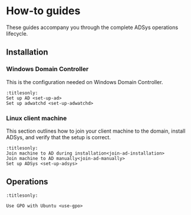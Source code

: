 # How-to guides

These guides accompany you through the complete ADSys operations lifecycle.

## Installation

### Windows Domain Controller

This is the configuration needed on Windows Domain Controller.

```{toctree}
:titlesonly:
Set up AD <set-up-ad>
Set up adwatchd <set-up-adwatchd>
```

### Linux client machine

This section outlines how to join your client machine to the domain, install ADSys, and verify that the setup is correct.

```{toctree}
:titlesonly:
Join machine to AD during installation<join-ad-installation>
Join machine to AD manually<join-ad-manually>
Set up ADSys <set-up-adsys>
```

## Operations

```{toctree}
:titlesonly:

Use GPO with Ubuntu <use-gpo>
```
